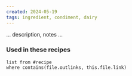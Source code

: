 ```yaml
---
created: 2024-05-19
tags: ingredient, condiment, dairy
---
```



… description, notes …

### Used in these recipes

```dataview
list from #recipe
where contains(file.outlinks, this.file.link)
```
